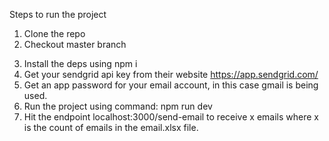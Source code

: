 Steps to run the project
1. Clone the repo
2. Checkout master branch 
<!-- Using master for now, bad practice I know. -->
3. Install the deps using npm i
4. Get your sendgrid api key from their website https://app.sendgrid.com/
5. Get an app password for your email account, in this case gmail is being used.
6. Run the project using command: npm run dev
7. Hit the endpoint localhost:3000/send-email to receive x emails where x is the count of emails in the email.xlsx file.